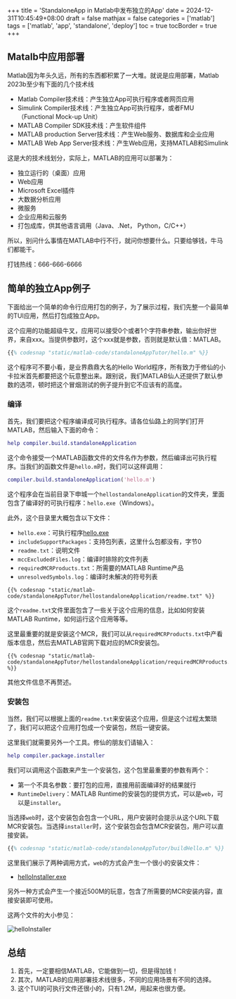 +++
title = 'StandaloneApp in Matlab中发布独立的App'
date = 2024-12-31T10:45:49+08:00
draft = false
mathjax = false
categories = ['matlab']
tags = ['matlab', 'app', 'standalone', 'deploy']
toc = true
tocBorder = true
+++

## Matalb中应用部署

Matlab因为年头久远，所有的东西都积累了一大堆。就说是应用部署，Matlab 2023b至少有下面的几个技术线

- Matlab Compiler技术线：产生独立App可执行程序或者网页应用
- Simulink Compiler技术线：产生独立App可执行程序，或者FMU（Functional Mock-up Unit）
- MATLAB Compiler SDK技术线：产生软件组件
- MATLAB production Server技术线：产生Web服务、数据库和企业应用
- MATLAB Web App Server技术线：产生Web应用，支持MATLAB和Simulink

这是大的技术线划分，实际上，MATLAB的应用可以部署为：

- 独立运行的（桌面）应用
- Web应用
- Microsoft Excel插件
- 大数据分析应用
- 微服务
- 企业应用和云服务
- 打包成库，供其他语言调用（Java、.Net， Python，C/C++）

所以，别问什么事情在MATLAB中行不行，就问你想要什么。只要给够钱，牛马们都能干。

打钱热线：666-666-6666

## 简单的独立App例子

下面给出一个简单的命令行应用打包的例子，为了展示过程，我们先整一个最简单的TUI应用，然后打包成独立App。

这个应用的功能超级牛叉，应用可以接受0个或者1个字符串参数，输出你好世界，来自xxx。当提供参数时，这个xxx就是参数，否则就是默认值：MATLAB。



```matlab
{{% codesnap "static/matlab-code/standaloneAppTutor/hello.m" %}}
```

这个程序可不要小看，是业界鼎鼎大名的Hello World程序，所有致力于修仙的小卡拉米首先都要把这个玩意整出来。跟别说，我们MATLAB仙人还提供了默认参数的选项，顿时把这个冒烟测试的例子提升到它不应该有的高度。

### 编译

首先，我们要把这个程序编译成可执行程序。请各位仙路上的同学们打开MATLAB，然后输入下面的命令：

```matlab
help compiler.build.standaloneApplication
```

这个命令接受一个MATLAB函数文件的文件名作为参数，然后编译出可执行程序。当我们的函数文件是`hello.m`时，我们可以这样调用：

```matlab
compiler.build.standaloneApplication('hello.m')
```

这个程序会在当前目录下申城一个`hellostandaloneApplication`的文件夹，里面包含了编译好的可执行程序：`hello.exe`（Windows）。

此外，这个目录里大概包含以下文件：

- `hello.exe`：可执行程序[hello.exe](/matlab-code/standaloneAppTutor/hellostandaloneApplication/hello.exe)
- `includeSupportPackages`：支持包列表，这里什么包都没有，字节0
- `readme.txt`：说明文件
- `mccExcludedFiles.log`：编译时排除的文件列表
- `requiredMCRProducts.txt`：所需要的MATLAB Runtime产品
- `unresolvedSymbols.log`：编译时未解决的符号列表


```
{{% codesnap "static/matlab-code/standaloneAppTutor/hellostandaloneApplication/readme.txt" %}}
```

这个`readme.txt`文件里面包含了一些关于这个应用的信息，比如如何安装MATLAB Runtime，如何运行这个应用等等。

这里最重要的就是安装这个MCR，我们可以从`requiredMCRProducts.txt`中产看版本信息，然后去MATLAB官网下载对应的MCR安装包。

```
{{% codesnap "static/matlab-code/standaloneAppTutor/hellostandaloneApplication/requiredMCRProducts.txt" %}}
```

其他文件信息不再赘述。

### 安装包

当然，我们可以根据上面的`readme.txt`来安装这个应用，但是这个过程太繁琐了，我们可以把这个应用打包成一个安装包，然后一键安装。

这里我们就需要另外一个工具。修仙的朋友们请输入：

```matlab
help compiler.package.installer
```

我们可以调用这个函数来产生一个安装包，这个包里最重要的参数有两个：

- 第一个不具名参数：要打包的应用，直接用前面编译好的结果就行
- `RuntimeDelivery`：MATLAB Runtime的安装包的提供方式，可以是`web`，可以是`installer`。

当选择`web`时，这个安装包会包含一个URL，用户安装时会提示从这个URL下载MCR安装包。当选择`installer`时，这个安装包会包含MCR安装包，用户可以直接安装。

```matlab
{{% codesnap "static/matlab-code/standaloneAppTutor/buildHello.m" %}}
```

这里我们展示了两种调用方式，`web`的方式会产生一个很小的安装文件：

- [helloInstaller.exe](/matlab-code/standaloneAppTutor/helloInstaller/HelloInstall.exe)

另外一种方式会产生一个接近500M的玩意，包含了所需要的MCR安装内容，直接安装即可使用。

这两个文件的大小参见：

![helloInstaller](/matlab-img/standaloneApp/installer.png)

## 总结

1. 首先，一定要相信MATLAB，它能做到一切，但是得加钱！
2. 其次，MATLAB的应用部署技术线很多，不同的应用场景有不同的选择。
3. 这个TUI的可执行文件还很小的，只有1.2M，用起来也很方便。
